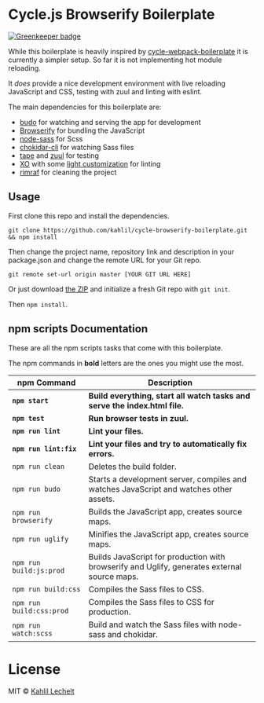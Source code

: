 # Cycle.js Browserify Boilerplate

[![Greenkeeper badge](https://badges.greenkeeper.io/kahlil/cycle-browserify-boilerplate.svg)](https://greenkeeper.io/)

While this boilerplate is heavily inspired by [cycle-webpack-boilerplate](https://github.com/Cmdv/cycle-webpack-boilerplate)
it is currently a simpler setup. So far it is not implementing hot module reloading.

It _does_ provide a nice development environment with live reloading JavaScript and CSS, testing with zuul and linting with eslint.

The main dependencies for this boilerplate are:

- [budo](http://npm.im/budo) for watching and serving the app for development
- [Browserify](http://npm.im/browserify) for bundling the JavaScript
- [node-sass](http://npm.im/node-sass) for Scss
- [chokidar-cli](http://npm.im/chokidar-cli) for watching Sass files
- [tape](http://npm.im/tape) and [zuul](http://npm.im/zuul) for testing
- [XO](http://npm.im/xo) with some [light customization](https://github.com/kahlil/cycle-browserify-boilerplate/blob/master/package.json#L25-L33) for linting
- [rimraf](http://npm.im/rimraf) for cleaning the project

## Usage

First clone this repo and install the dependencies.

```shell
git clone https://github.com/kahlil/cycle-browserify-boilerplate.git && npm install
```

Then change the project name, repository link and description in your package.json and change
the remote URL for your Git repo.

```shell
git remote set-url origin master [YOUR GIT URL HERE]
```

Or just download [the ZIP](https://github.com/kahlil/cycle-browserify-boilerplate/archive/master.zip) and initialize a fresh Git repo with `git init`.

Then `npm install`.

## npm scripts Documentation

These are all the npm scripts tasks that come with this boilerplate.

The npm commands in **bold** letters are the ones you might use the most.

| npm Command | Description |
| ----------- | ----------- |
| **`npm start`** | **Build everything, start all watch tasks and serve the index.html file.** |
| **`npm test`** | **Run browser tests in zuul.** |
| **`npm run lint`** | **Lint your files.** |
| **`npm run lint:fix`** | **Lint your files and try to automatically fix errors.** |
| `npm run clean` | Deletes the build folder. |
| `npm run budo` | Starts a development server, compiles and watches JavaScript and watches other assets. |
| `npm run browserify` | Builds the JavaScript app, creates source maps. |
| `npm run uglify` | Minifies the JavaScript app, creates source maps. |
| `npm run build:js:prod` | Builds JavaScript for production with browserify and Uglify, generates external source maps. |
| `npm run build:css` | Compiles the Sass files to CSS. |
| `npm run build:css:prod` | Compiles the Sass files to CSS for production. |
| `npm run watch:scss` | Build and watch the Sass files with node-sass and chokidar. |

# License

MIT © [Kahlil Lechelt](http://kahlil.info)
